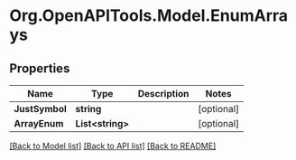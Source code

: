 # Org.OpenAPITools.Model.EnumArrays

## Properties

Name | Type | Description | Notes
------------ | ------------- | ------------- | -------------
**JustSymbol** | **string** |  | [optional] 
**ArrayEnum** | **List&lt;string&gt;** |  | [optional] 

[[Back to Model list]](../README.md#documentation-for-models) [[Back to API list]](../README.md#documentation-for-api-endpoints) [[Back to README]](../README.md)

